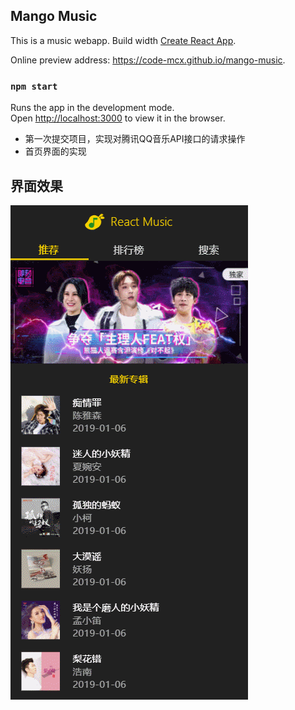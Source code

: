 ## Mango Music

This is a music webapp. Build width [Create React App](https://github.com/facebookincubator/create-react-app).

Online preview address: https://code-mcx.github.io/mango-music.

### `npm start`

Runs the app in the development mode.<br>
Open [http://localhost:3000](http://localhost:3000) to view it in the browser.

- 第一次提交项目，实现对腾讯QQ音乐API接口的请求操作
- 首页界面的实现
## 界面效果

![image](https://github.com/Too-Tao/QQ_Music/blob/master/GIF.gif)